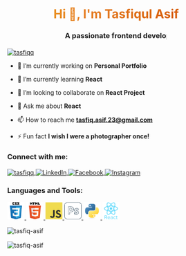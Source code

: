 <h1 align="center">
  <a href="#" style="text-decoration: none; color: black;">
    <span style="
      background: linear-gradient(90deg, #f39c12, #f1c40f, #e67e22, #d35400, #e74c3c);
      background-size: 400%;
      -webkit-background-clip: text;
      -webkit-text-fill-color: transparent;
      animation: gradient 10s ease infinite;">
      Hi 👋, I'm Tasfiqul Asif
    </span>
  </a>
</h1>

<h3 align="center">
  <span style="display:inline-block; overflow:hidden; white-space:nowrap; border-right: .15em solid orange; animation: typing 3.5s steps(30, end), blink-caret .75s step-end infinite;">
    A passionate frontend developer from Bangladesh
  </span>
</h3>

<p align="left"> 
  <a href="https://twitter.com/tasfiqq" target="blank">
    <img src="https://img.shields.io/twitter/follow/tasfiqq?logo=twitter&style=for-the-badge" alt="tasfiqq" />
  </a> 
</p>

- 🔭 I’m currently working on **Personal Portfolio**

- 🌱 I’m currently learning **React**

- 👯 I’m looking to collaborate on **React Project**

- 💬 Ask me about **React**

- 📫 How to reach me **tasfiq.asif.23@gmail.com**

- ⚡ Fun fact **I wish I were a photographer once!**

<h3 align="left">Connect with me:</h3>
<p align="left">
  <a href="https://twitter.com/tasfiqq" target="blank">
    <img align="center" src="https://raw.githubusercontent.com/rahuldkjain/github-profile-readme-generator/master/src/images/icons/Social/twitter.svg" alt="tasfiqq" height="30" width="40" />
  </a>
  <a href="https://linkedin.com/in/https://www.linkedin.com/in/s-m-tasfiqul-asif" target="blank">
    <img align="center" src="https://raw.githubusercontent.com/rahuldkjain/github-profile-readme-generator/master/src/images/icons/Social/linked-in-alt.svg" alt="LinkedIn" height="30" width="40" />
  </a>
  <a href="https://fb.com/https://www.facebook.com/tasfiq/" target="blank">
    <img align="center" src="https://raw.githubusercontent.com/rahuldkjain/github-profile-readme-generator/master/src/images/icons/Social/facebook.svg" alt="Facebook" height="30" width="40" />
  </a>
  <a href="https://instagram.com/tasfiq.sunny" target="blank">
    <img align="center" src="https://raw.githubusercontent.com/rahuldkjain/github-profile-readme-generator/master/src/images/icons/Social/instagram.svg" alt="Instagram" height="30" width="40" />
  </a>
</p>

<h3 align="left">Languages and Tools:</h3>
<p align="left"> 
  <a href="https://www.w3schools.com/css/" target="_blank" rel="noreferrer"> 
    <img src="https://raw.githubusercontent.com/devicons/devicon/master/icons/css3/css3-original-wordmark.svg" alt="css3" width="40" height="40" style="transform:scale(1); transition: transform .2s;" onmouseover="this.style.transform='scale(1.2)';" onmouseout="this.style.transform='scale(1)';"/> 
  </a>
  <a href="https://www.w3.org/html/" target="_blank" rel="noreferrer"> 
    <img src="https://raw.githubusercontent.com/devicons/devicon/master/icons/html5/html5-original-wordmark.svg" alt="html5" width="40" height="40" style="transform:scale(1); transition: transform .2s;" onmouseover="this.style.transform='scale(1.2)';" onmouseout="this.style.transform='scale(1)';"/> 
  </a>
  <a href="https://developer.mozilla.org/en-US/docs/Web/JavaScript" target="_blank" rel="noreferrer"> 
    <img src="https://raw.githubusercontent.com/devicons/devicon/master/icons/javascript/javascript-original.svg" alt="javascript" width="40" height="40" style="transform:scale(1); transition: transform .2s;" onmouseover="this.style.transform='scale(1.2)';" onmouseout="this.style.transform='scale(1)';"/> 
  </a>
  <a href="https://www.photoshop.com/en" target="_blank" rel="noreferrer"> 
    <img src="https://raw.githubusercontent.com/devicons/devicon/master/icons/photoshop/photoshop-line.svg" alt="photoshop" width="40" height="40" style="transform:scale(1); transition: transform .2s;" onmouseover="this.style.transform='scale(1.2)';" onmouseout="this.style.transform='scale(1)';"/> 
  </a> 
  <a href="https://www.python.org" target="_blank" rel="noreferrer"> 
    <img src="https://raw.githubusercontent.com/devicons/devicon/master/icons/python/python-original.svg" alt="python" width="40" height="40" style="transform:scale(1); transition: transform .2s;" onmouseover="this.style.transform='scale(1.2)';" onmouseout="this.style.transform='scale(1)';"/> 
  </a> 
  <a href="https://reactjs.org/" target="_blank" rel="noreferrer"> 
    <img src="https://raw.githubusercontent.com/devicons/devicon/master/icons/react/react-original-wordmark.svg" alt="react" width="40" height="40" style="transform:scale(1); transition: transform .2s;" onmouseover="this.style.transform='scale(1.2)';" onmouseout="this.style.transform='scale(1)';"/> 
  </a> 
</p>

<p><img align="center" src="https://github-readme-stats.vercel.app/api/top-langs?username=Tasfiq-asif&show_icons=true&locale=en&layout=compact" alt="tasfiq-asif" /></p>

<p><img align="center" src="https://github-readme-streak-stats.herokuapp.com/?user=Tasfiq-asif&" alt="tasfiq-asif" /></p>

<style>
@keyframes gradient {
  0% {background-position: 0% 50%;}
  50% {background-position: 100% 50%;}
  100% {background-position: 0% 50%;}
}

@keyframes typing {
  from { width: 0% }
  to { width: 100% }
}

@keyframes blink-caret {
  from, to { border-color: transparent }
  50% { border-color: orange }
}
</style>

